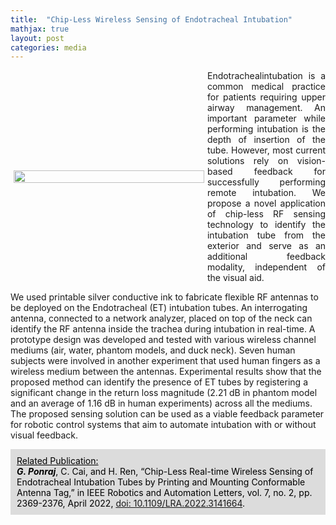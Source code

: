 ```yaml
---
title:  "Chip-Less Wireless Sensing of Endotracheal Intubation"
mathjax: true
layout: post
categories: media
---
```

<style>
  .post_container {
  display: flex;
  flex-direction: row;
  align-items: center;
  justify-content: space-between;
  flex-wrap: wrap;
}

.flex-item-text {
  flex: 35%;
/*  background-color: darkred;
  color: white;
  border: 1px solid red;
  padding: 5px; */
  padding-top: 0px;
  padding-bottom: 0px;
  justify-content: space-around;
}

/* Main column */
.flex-item-pic {
  flex: 58%;
/*  background-color: darkblue;
  color: white; 
  border: 1px solid blue; */
  padding: 5px;
  align-content: space-around;
}
/* Responsive layout - makes a one column layout instead of a two-column layout */
/*@media (max-width: 800px) {
  .flex-item-right, .flex-item-left {
    flex: 100%;
  }*/

@media (max-width: 800px) {
  .post_container {
    flex-direction: column;
  }
}

.text {
  padding-right: 20px;
}
</style>

<div class="post_container">
      <div class="flex-item-pic">
        <img src="/GodwinPonraj/assets/Fig_ETtube_sch.jpg" width = "100%" height = "100%">
      </div>
      <div class="flex-item-text" align="justify">
        Endotrachealintubation is a common medical practice for patients requiring upper airway management. An important parameter while performing intubation is the depth of insertion of the tube. However, most current solutions rely on vision-based feedback for successfully performing remote intubation. We propose a novel application of chip-less RF sensing technology to identify the intubation tube from the exterior and serve as an additional feedback modality, independent of the visual aid.
      </div>
</div>


We used printable silver conductive ink to fabricate flexible RF antennas to be deployed on the Endotracheal (ET) intubation tubes. An interrogating antenna, connected to a network analyzer, placed on top of the neck can identify the RF antenna inside the trachea during intubation in real-time. A prototype design was developed and tested with various wireless channel mediums (air, water, phantom models, and duck neck). Seven human subjects were involved in another experiment that used human fingers as a wireless medium between the antennas. Experimental results show that the proposed method can identify the presence of ET tubes by registering a significant change in the return loss magnitude (2.21 dB in phantom model and an average of 1.16 dB in human experiments) across all the mediums. The proposed sensing solution can be used as a viable feedback parameter for robotic control systems that aim to automate intubation with or without visual feedback.

<div style="background-color: Gainsboro; color: black; padding:10px;">
<u>Related Publication:</u><br>
<b><i>G. Ponraj</i></b>, C. Cai, and H. Ren, “Chip-Less Real-time Wireless Sensing of Endotracheal Intubation Tubes by Printing and Mounting Conformable Antenna Tag,” in IEEE Robotics and Automation Letters, vol. 7, no. 2, pp. 2369-2376, April 2022, <a href = "https://ieeexplore.ieee.org/document/9676421/">doi: 10.1109/LRA.2022.3141664</a>.
</div>
